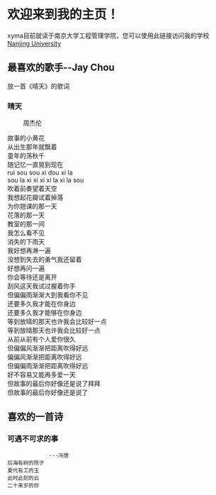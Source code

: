 

 # 欢迎来到我的主页！  

 xyma目前就读于南京大学工程管理学院，您可以使用此链接访问我的学校[Nanjing University](https://www.nju.edu.cn)
  


  ## 最喜欢的歌手--Jay Chou  
 放一首《晴天》的歌词  
 
### 晴天  
          周杰伦
 
故事的小黄花   
从出生那年就飘着   
童年的荡秋千   
随记忆一直晃到现在   
rui sou sou xi dou xi la   
sou la xi xi xi xi la xi la sou   
吹着前奏望着天空   
我想起花瓣试着掉落   
为你翘课的那一天   
花落的那一天   
教室的那一间   
我怎么看不见   
消失的下雨天   
我好想再淋一遍   
没想到失去的勇气我还留着   
好想再问一遍   
你会等待还是离开   
刮风这天我试过握着你手   
但偏偏雨渐渐大到我看你不见   
还要多久我才能在你身边   
还要多久我才能够在你身边   
等到放晴的那天也许我会比较好一点   
等到放晴那天也许我会比较好一点   
从前从前有个人爱你很久   
但偏偏风渐渐把距离吹得好远   
偏偏风渐渐把距离吹得好远   
但偏偏雨渐渐把距离吹得好远   
好不容易又能再多爱一天   
但故事的最后你好像还是说了拜拜   
但故事的最后你好像还是说了  
 
 
  
  ## 喜欢的一首诗
  

  ### 可遇不可求的事  
                 ---冯唐  
    后海有树的院子  
    夏代有工的玉  
    此时此刻的云  
    二十来岁的你  
